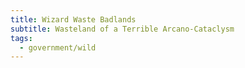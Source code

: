 ```yaml
---
title: Wizard Waste Badlands
subtitle: Wasteland of a Terrible Arcano-Cataclysm
tags:
  - government/wild
---
```

